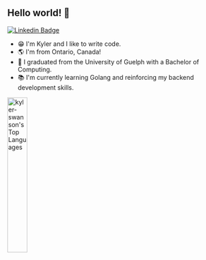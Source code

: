 ## Hello world! 👋

[![Linkedin Badge](https://img.shields.io/badge/-kyler--swanson-blue?style=flat-square&logo=Linkedin&logoColor=white&link=https://www.linkedin.com/in/kyler-swanson/)](https://www.linkedin.com/in/kyler-swanson/)

- 😁 I'm Kyler and I like to write code. 
- 🌎 I'm from Ontario, Canada!
- 🏫 I graduated from the University of Guelph with a Bachelor of Computing.
- 📚 I'm currently learning Golang and reinforcing my backend development skills.

<img src="https://cheesits456-readme-stats.vercel.app/api/top-langs?username=kyler-swanson&layout=compact&card_width=275&theme=github_dark&langs_count=10&hide=c,meson,makefile,m4" alt="kyler-swanson's Top Languages" width="30%">

<!--
**kyler-swanson/kyler-swanson** is a ✨ _special_ ✨ repository because its `README.md` (this file) appears on your GitHub profile.

Here are some ideas to get you started:

- 🔭 I’m currently working on ...
- 🌱 I’m currently learning ...
- 👯 I’m looking to collaborate on ...
- 🤔 I’m looking for help with ...
- 💬 Ask me about ...
- 📫 How to reach me: ...
- 😄 Pronouns: ...
- ⚡ Fun fact: ...
-->
